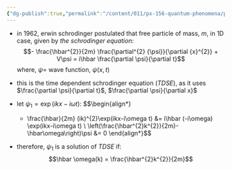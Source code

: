 ```yaml
---
{"dg-publish":true,"permalink":"/content/011/px-156-quantum-phenomena/px-156-a-quantum-phenomena/px-156-c-quantum-mechanics/px-156-c1-the-schrodinger-equation/","noteIcon":"1","created":"2025-08-27T13:14:00.848+01:00","updated":"2024-11-26T20:01:56.000+00:00"}
---
```



- in $1962$, erwin schrodinger postulated that free particle of mass, $m$, in 1D case, given by *the schrodinger equation*: 
$$- \frac{\hbar^{2}}{2m} \frac{\partial^{2} {\psi}}{\partial {x}^{2}} + V\psi = i\hbar \frac{\partial \psi}{\partial t}$$
	where, $\psi=$ wave function, $\psi(x,t)$
- this is the time dependent schrodinger equation (*TDSE*), as it uses $\frac{\partial \psi}{\partial t}$, $\frac{\partial \psi}{\partial x}$

- let $\psi_{1} = \exp(ikx-i\omega t):$ 
$$\begin{align*}
	- \frac{\hbar}{2m} (ik)^{2}\exp(ikx-i\omega t) &= i\hbar (-i\omega) \exp(ikx-i\omega t) \\
	\left(\frac{\hbar^{2}k^{2}}{2m}- \hbar\omega\right)\psi &= 0
\end{align*}$$
- therefore, $\psi_{1}$ is a solution of *TDSE* if: 
$$\hbar \omega(k) = \frac{\hbar^{2}k^{2}}{2m}$$
